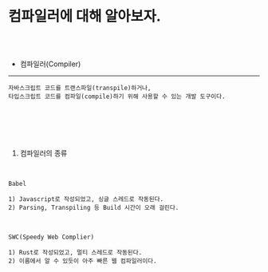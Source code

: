 # 컴파일러에 대해 알아보자.

<br />
<br />

* 컴파일러(Compiler)

---

```
자바스크립트 코드를 트랜스파일(transpile)하거나,
타입스크립트 코드를 컴파일(compile)하기 위해 사용할 수 있는 개발 도구이다.
```

<br />
<br />
<br />
<br />

1. 컴파일러의 종류

<br />

`Babel`

```
1) Javascript로 작성되었고, 싱글 스레드로 작동된다.
2) Parsing, Transpiling 등 Build 시간이 오래 걸린다.
```

<br />

`SWC(Speedy Web Complier)`

```
1) Rust로 작성되었고, 멀티 스레드로 작동된다.
2) 이름에서 알 수 있듯이 아주 빠른 웹 컴파일러이다.
```
